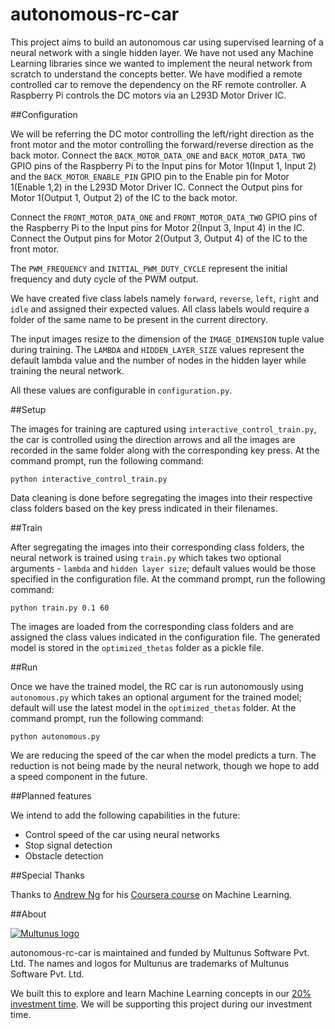 # autonomous-rc-car

This project aims to build an autonomous car using supervised learning of a neural network with a single hidden layer. We have not used any Machine Learning libraries since we wanted to implement the neural network from scratch to understand the concepts better. We have modified a remote controlled car to remove the dependency on the RF remote controller. A Raspberry Pi controls the DC motors via an L293D Motor Driver IC.

##Configuration

We will be referring the DC motor controlling the left/right direction as the front motor and the motor controlling the forward/reverse direction as the back motor. Connect the ```BACK_MOTOR_DATA_ONE``` and ```BACK_MOTOR_DATA_TWO``` GPIO pins of the Raspberry Pi to the Input pins for Motor 1(Input 1, Input 2) and the ```BACK_MOTOR_ENABLE_PIN``` GPIO pin to the Enable pin for Motor 1(Enable 1,2) in the L293D Motor Driver IC. Connect the Output pins for Motor 1(Output 1, Output 2) of the IC to the back motor.

Connect the ```FRONT_MOTOR_DATA_ONE``` and ```FRONT_MOTOR_DATA_TWO``` GPIO pins of the Raspberry Pi to the Input pins for Motor 2(Input 3, Input 4) in the IC. Connect the Output pins for Motor 2(Output 3, Output 4) of the IC to the front motor.

The ```PWM_FREQUENCY``` and ```INITIAL_PWM_DUTY_CYCLE``` represent the initial frequency and duty cycle of the PWM output.

We have created five class labels namely ```forward```, ```reverse```, ```left```, ```right``` and ```idle``` and assigned their expected values. All class labels would require a folder of the same name to be present in the current directory.

The input images resize to the dimension of the ```IMAGE_DIMENSION``` tuple value during training. The ```LAMBDA``` and ```HIDDEN_LAYER_SIZE``` values represent the default lambda value and the number of nodes in the hidden layer while training the neural network.

All these values are configurable in ```configuration.py```.

##Setup

The images for training are captured using ```interactive_control_train.py```, the car is controlled using the direction arrows and all the images are recorded in the same folder along with the corresponding key press. At the command prompt, run the following command:

```
python interactive_control_train.py
```

Data cleaning is done before segregating the images into their respective class folders based on the key press indicated in their filenames.

##Train

After segregating the images into their corresponding class folders, the neural network is trained using ```train.py``` which takes two optional arguments - ```lambda``` and ```hidden layer size```;  default values would be those specified in the configuration file. At the command prompt, run the following command:

```
python train.py 0.1 60
```

The images are loaded from the corresponding class folders and are assigned the class values indicated in the configuration file. The generated model is stored in the ```optimized_thetas``` folder as a pickle file.

##Run

Once we have the trained model, the RC car is run autonomously using ```autonomous.py``` which takes an optional argument for the trained model; default will use the latest model in the ```optimized_thetas``` folder. At the command prompt, run the following command:

```
python autonomous.py
```

We are reducing the speed of the car when the model predicts a turn. The reduction is not being made by the neural network, though we hope to add a speed component in the future.

##Planned features

We intend to add the following capabilities in the future:
* Control speed of the car using neural networks
* Stop signal detection
* Obstacle  detection

##Special Thanks

Thanks to [Andrew Ng](http://www.andrewng.org/) for his [Coursera course](http://www.coursera.org/learn/machine-learning) on Machine Learning.

##About

[![Multunus logo](https://camo.githubusercontent.com/c0701d8866d0962ddc36db56dbf1ce93d712800e/68747470733a2f2f73332e616d617a6f6e6177732e636f6d2f6d756c74756e75732d696d616765732f4d756c74756e75735f4c6f676f5f566563746f725f726573697a65642e706e67)](http://www.multunus.com/)

autonomous-rc-car is maintained and funded by Multunus Software Pvt. Ltd.
The names and logos for Multunus are trademarks of Multunus Software Pvt. Ltd.

We built this to explore and learn Machine Learning concepts in our [20% investment time](http://www.multunus.com/blog/2016/01/20-investment-time-background-story/). We will be supporting this project during our investment time.
